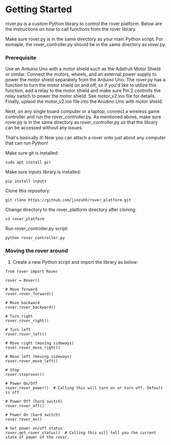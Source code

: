 # Getting Started

rover.py is a custom Python library to control the rover platform. Below are the instructions on how to call functions from the rover library.

Make sure rover.py is in the same directory as your main Python script.
For exmaple, the rover_controller.py should be in the same directory as rover.py.

### Prerequisite
Use an Arduino Uno with a motor shield such as the Adafruit Motor Shield or similar. Connect the motors, wheels, and an external power supply to power the motor shield separately from the Arduino Uno. The rover.py has a function to turn the motor shield on and off, so if you'd like to utilize this function, add a relay to the motor shield and make sure Pin 2 controlls the relay swtich to power the motor shield. See motor_v2.ino file for details. Finally, uplaod the motor_v2.ino file into the Arudino Uno with motor shield.

Next, on any single board computer or a laptop, connect a wireless game controller and run the rover_controller.py. As mentioned above, make sure rover.py is in the same directory as rover_controller.py so that the library can be accessed without any issues.

That's basically it! Now you can attach a rover onto just about any computer that can run Python!

Make sure git is installed:
```
sudo apt install git
```

Make sure inputs library is installed:
```
pip install inputs
```

Clone this repository:
```
git clone https://github.com/jinzohh/rover_platform.git
```

Change directory to the rover_platform directory after cloning:
```
cd rover_platform
```

Run rover_controller.py script:
```
python rover_controller.py
```

### Moving the rover around

1. Create a new Python script and import the library as below:

```
from rover import Rover

rover = Rover()

# Move forward
rover.rover_forward()

# Move backward
rover.rover_backward()

# Turn right
rover.rover_right()

# Turn left
rover.rover_left()

# Move right (moving sideways)
rover.rover_move_right()

# Move left (moving sideways)
rover.rover_move_left()

# Stop
rover.stoprover()

# Power On/Off
rover.rover_power()  # Calling this will turn on or turn off. Default is off.

# Power Off (hard switch)
rover.rover_off()

# Power On (hard switch)
rover.rover_on()

# Get power on/off status
rover.get_rover_status()  # Calling this will tell you the current state of power of the rover.
```



